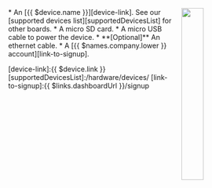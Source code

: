 <img style="float: right;padding-left: 10px;" src="/img/{{ $device.id }}/{{ $device.id }}.jpg" width="30%">
* An [{{ $device.name }}][device-link]. See our [supported devices list][supportedDevicesList] for other boards.
* A micro SD card.
* A micro USB cable to power the device.
* **[Optional]** An ethernet cable.
* A [{{ $names.company.lower }} account][link-to-signup].

[device-link]:{{ $device.link }}
[supportedDevicesList]:/hardware/devices/ 
[link-to-signup]:{{ $links.dashboardUrl }}/signup